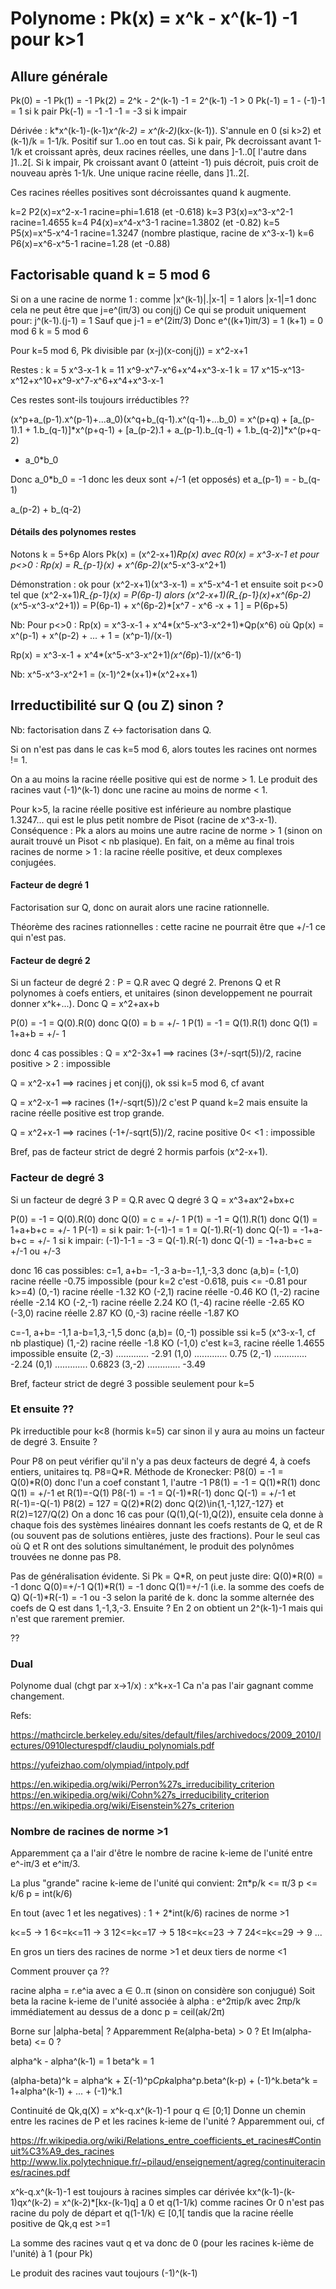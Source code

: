 
Polynome : Pk(x) = x^k - x^(k-1) -1  pour k>1
=============================================

## Allure générale

Pk(0) = -1
Pk(1) = -1
Pk(2) = 2^k - 2^(k-1) -1 = 2^(k-1) -1 > 0
Pk(-1) = 1 - (-1)-1 = 1 si k pair
Pk(-1) = -1 -1 -1 = -3 si k impair

Dérivée : k*x^(k-1)-(k-1)*x^(k-2) = x^(k-2)*(kx-(k-1)).
S'annule en 0 (si k>2) et (k-1)/k = 1-1/k.
Positif sur 1..oo en tout cas.
Si k pair, Pk decroissant avant 1-1/k et croissant après,
 deux racines réelles, une dans ]-1..0[ l'autre dans ]1..2[.
Si k impair, Pk croissant avant 0 (atteint -1) puis décroit,
puis croit de nouveau après 1-1/k. Une unique racine réelle,
dans ]1..2[.

Ces racines réelles positives sont décroissantes quand k augmente.

k=2  P2(x)=x^2-x-1  racine=phi=1.618   (et -0.618)
k=3  P3(x)=x^3-x^2-1 racine=1.4655
k=4  P4(x)=x^4-x^3-1 racine=1.3802     (et -0.82)
k=5  P5(x)=x^5-x^4-1 racine=1.3247 (nombre plastique, racine de x^3-x-1) 
k=6  P6(x)=x^6-x^5-1 racine=1.28       (et -0.88)

## Factorisable quand k = 5 mod 6

Si on a une racine de norme 1 :
 comme |x^(k-1)|.|x-1| = 1 alors |x-1|=1
 donc cela ne peut être que j=e^(iπ/3) ou conj(j)
 Ce qui se produit uniquement pour: j^(k-1).(j-1) = 1
 Sauf que j-1 = e^(2iπ/3)
 Donc e^((k+1)iπ/3) = 1
 (k+1) = 0 mod 6
 k = 5 mod 6

Pour k=5 mod 6, Pk divisible par (x-j)(x-conj(j)) = x^2-x+1

Restes : 
 k = 5    x^3-x-1
 k = 11   x^9-x^7-x^6+x^4+x^3-x-1
 k = 17   x^15-x^13-x^12+x^10+x^9-x^7-x^6+x^4+x^3-x-1

Ces restes sont-ils toujours irréductibles ??


(x^p+a_(p-1).x^(p-1)+...a_0)(x^q+b_(q-1).x^(q-1)+...b_0)
= x^(p+q) +
  [a_(p-1).1 + 1.b_(q-1)]*x^(p+q-1) +
  [a_(p-2).1 + a_(p-1).b_(q-1) + 1.b_(q-2)]*x^(p+q-2)

  
  + a_0*b_0
  
  
Donc a_0*b_0 = -1 donc les deux sont +/-1 (et opposés)
et a_(p-1) = - b_(q-1)

a_(p-2) + b_(q-2)



#### Détails des polynomes restes

Notons k = 5+6p
 Alors Pk(x) = (x^2-x+1)*Rp(x)
 avec R0(x) = x^3-x-1
  et pour p<>0 :  Rp(x) = R_{p-1}(x) + x^(6p-2)*(x^5-x^3-x^2+1)

Démonstration : ok pour (x^2-x+1)(x^3-x-1) = x^5-x^4-1
et ensuite soit p<>0 tel que (x^2-x+1)*R_{p-1}(x) = P(6p-1)
alors (x^2-x+1)(R_{p-1}(x)+x^(6p-2)*(x^5-x^3-x^2+1))
    = P(6p-1) + x^(6p-2)*[x^7 - x^6 -x + 1 ]
    = P(6p+5)

Nb: Pour p<>0 : 
 Rp(x) = x^3-x-1 + x^4*(x^5-x^3-x^2+1)*Qp(x^6)
 où  Qp(x) = x^(p-1) + x^(p-2) + ... + 1 = (x^p-1)/(x-1)
 
 Rp(x) = x^3-x-1 + x^4*(x^5-x^3-x^2+1)*(x^(6*p)-1)/(x^6-1)

Nb: x^5-x^3-x^2+1 = (x-1)^2*(x+1)*(x^2+x+1)

## Irreductibilité sur Q (ou Z) sinon ?

Nb: factorisation dans Z <-> factorisation dans Q.

Si on n'est pas dans le cas k=5 mod 6, alors toutes les racines ont
normes != 1.

On a au moins la racine réelle positive qui est de norme > 1.
Le produit des racines vaut (-1)^(k-1) donc une racine au moins de
norme < 1.

Pour k>5, la racine réelle positive est inférieure au nombre plastique
1.3247... qui est le plus petit nombre de Pisot (racine de x^3-x-1).
Conséquence : Pk a alors au moins une autre racine de norme > 1 (sinon
on aurait trouvé un Pisot < nb plasique). En fait, on a même au final trois
racines de norme > 1 : la racine réelle positive, et deux complexes conjugées.


#### Facteur de degré 1

Factorisation sur Q, donc on aurait alors une racine rationnelle. 

Théorème des racines rationnelles : cette racine ne pourrait être
que +/-1 ce qui n'est pas.

#### Facteur de degré 2

Si un facteur de degré 2 : P = Q.R avec Q degré 2.
Prenons Q et R polynomes à coefs entiers, et unitaires (sinon
developpement ne pourrait donner x^k+...).
Donc Q = x^2+ax+b

P(0) = -1 = Q(0).R(0) donc Q(0) = b = +/- 1
P(1) = -1 = Q(1).R(1) donc Q(1) = 1+a+b = +/- 1

 donc 4 cas possibles : 
 Q = x^2-3x+1 ==> racines (3+/-sqrt(5))/2, racine positive > 2 : impossible

 Q = x^2-x+1 ==> racines j et conj(j), ok ssi k=5 mod 6, cf avant

 Q = x^2-x-1 ==> racines (1+/-sqrt(5))/2 c'est P quand k=2 mais
   ensuite la racine réelle positive est trop grande.
   
 Q = x^2+x-1 ==> racines (-1+/-sqrt(5))/2, racine positive 0< <1 : impossible

Bref, pas de facteur strict de degré 2 hormis parfois (x^2-x+1).


### Facteur de degré 3

Si un facteur de degré 3
 P = Q.R avec Q degré 3
     Q = x^3+ax^2+bx+c

P(0) = -1 = Q(0).R(0) donc Q(0) = c = +/- 1
P(1) = -1 = Q(1).R(1) donc Q(1) = 1+a+b+c = +/- 1
P(-1) =
 si k pair:  1-(-1)-1 = 1 = Q(-1).R(-1) donc Q(-1) = -1+a-b+c = +/- 1
 si k impair: (-1)-1-1 = -3 = Q(-1).R(-1) donc Q(-1) = -1+a-b+c = +/-1 ou +/-3

 donc 16 cas possibles:
 c=1, a+b= -1,-3   a-b=-1,1,-3,3
   donc (a,b)=
        (-1,0) racine réelle -0.75 impossible (pour k=2 c'est -0.618, puis <= -0.81 pour k>=4)
        (0,-1) racine réelle -1.32 KO
        (-2,1) racine réelle -0.46 KO
        (1,-2) racine réelle -2.14 KO
        (-2,-1) racine réelle 2.24 KO
        (1,-4) racine réelle -2.65 KO
        (-3,0) racine réelle 2.87 KO
        (0,-3) racine réelle -1.87 KO
 
 c=-1, a+b= -1,1   a-b=1,3,-1,5
   donc (a,b)=
        (0,-1) possible ssi k=5 (x^3-x-1, cf nb plastique)
        (1,-2) racine réelle -1.8 KO
        (-1,0) c'est k=3, racine réelle 1.4655 impossible ensuite
        (2,-3) ............. -2.91
        (1,0)  ............. 0.75
        (2,-1) ............. -2.24
        (0,1)  ............. 0.6823
        (3,-2) ............. -3.49

Bref, facteur strict de degré 3 possible seulement pour k=5

### Et ensuite ??

Pk irreductible pour k<8 (hormis k=5) car sinon il y aura au
moins un facteur de degré 3. Ensuite ?

Pour P8 on peut vérifier qu'il n'y a pas deux facteurs
de degré 4, à coefs entiers, unitaires tq. P8=Q*R.
Méthode de Kronecker:
P8(0) = -1 = Q(0)*R(0) donc l'un a coef constant 1, l'autre -1
P8(1) = -1 = Q(1)*R(1) donc Q(1) = +/-1 et R(1)=-Q(1)
P8(-1) = -1 = Q(-1)*R(-1) donc Q(-1) = +/-1 et R(-1)=-Q(-1)
P8(2) = 127 = Q(2)*R(2) donc Q(2)\in{1,-1,127,-127} et R(2)=127/Q(2)
On a donc 16 cas pour (Q(1),Q(-1),Q(2)), ensuite cela donne
à chaque fois des systèmes linéaires donnant les coefs restants de Q,
et de R (ou souvent pas de solutions entières, juste des fractions).
Pour le seul cas où Q et R ont des solutions simultanément, le produit
des polynômes trouvées ne donne pas P8.

Pas de généralisation évidente.
Si Pk = Q*R, on peut juste dire:
 Q(0)*R(0) = -1 donc Q(0)=+/-1
 Q(1)*R(1) = -1 donc Q(1)=+/-1 (i.e. la somme des coefs de Q)
 Q(-1)*R(-1) = -1 ou -3 selon la parité de k.
  donc la somme alternée des coefs de Q est dans 1,-1,3,-3.
Ensuite ?
 En 2 on obtient un 2^(k-1)-1 mais qui n'est que rarement premier.
 
??


### Dual

Polynome dual (chgt par x->1/x) : x^k+x-1
Ca n'a pas l'air gagnant comme changement.

Refs:

https://mathcircle.berkeley.edu/sites/default/files/archivedocs/2009_2010/lectures/0910lecturespdf/claudiu_polynomials.pdf

https://yufeizhao.com/olympiad/intpoly.pdf

https://en.wikipedia.org/wiki/Perron%27s_irreducibility_criterion
https://en.wikipedia.org/wiki/Cohn%27s_irreducibility_criterion
https://en.wikipedia.org/wiki/Eisenstein%27s_criterion

### Nombre de racines de norme >1

Apparemment ça a l'air d'être le nombre de racine k-ieme de l'unité
entre e^-iπ/3 et e^iπ/3.

La plus "grande" racine k-ieme de l'unité qui convient:
 2π*p/k <= π/3
      p <= k/6
      p = int(k/6)

En tout (avec 1 et les negatives) :
 1 + 2*int(k/6) racines de norme >1

k<=5 -> 1
6<=k<=11 -> 3
12<=k<=17 -> 5
18<=k<=23 -> 7
24<=k<=29 -> 9
...

En gros un tiers des racines de norme >1 et deux tiers de norme <1


Comment prouver ça ??

racine alpha = r.e^ia  avec a ∈ 0..π (sinon on considère son conjugué)
Soit beta la racine k-ieme de l'unité associée à alpha : e^2πip/k
avec 2πp/k immédiatement au dessus de a donc p = ceil(ak/2π)

Borne sur |alpha-beta| ?
Apparemment Re(alpha-beta) > 0 ?
Et Im(alpha-beta) <= 0 ?

alpha^k - alpha^(k-1) = 1
beta^k = 1


(alpha-beta)^k
 = alpha^k + Σ(-1)^p*Cpk*alpha^p.beta^(k-p) + (-1)^k.beta^k
 = 1+alpha^(k-1) + ... + (-1)^k.1


Continuité de Qk,q(X) = x^k-q.x^(k-1)-1 pour q ∈ [0;1]
Donne un chemin entre les racines de P et les racines k-ieme de
l'unité ? Apparemment oui, cf

https://fr.wikipedia.org/wiki/Relations_entre_coefficients_et_racines#Continuit%C3%A9_des_racines
http://www.lix.polytechnique.fr/~pilaud/enseignement/agreg/continuiteracines/racines.pdf

x^k-q.x^(k-1)-1 est toujours à racines simples
car dérivée kx^(k-1)-(k-1)qx^(k-2) = x^(k-2)*[kx-(k-1)q]
 a 0 et q(1-1/k) comme racines
 Or 0 n'est pas racine du poly de départ
 et q(1-1/k) ∈ [0,1[ tandis que la racine réelle positive de Qk,q est >=1

La somme des racines vaut q et va donc
de 0 (pour les racines k-ième de l'unité) à 1 (pour Pk)

Le produit des racines vaut toujours (-1)^(k-1)
